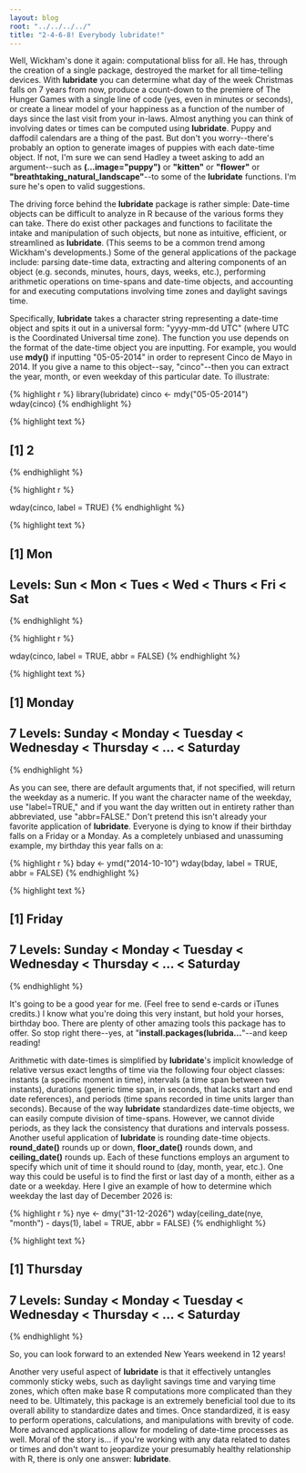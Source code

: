 ```yaml
---
layout: blog
root: "../../../../"
title: "2-4-6-8! Everybody lubridate!"
---
```




Well, Wickham's done it again: computational bliss for all. He has, through the creation of a single package, destroyed the market for all time-telling devices. With **lubridate** you can determine what day of the week Christmas falls on 7 years from now, produce a count-down to the premiere of The Hunger Games with a single line of code (yes, even in minutes or seconds), or create a linear model of your happiness as a function of the number of days since the last visit from your in-laws. Almost anything you can think of involving dates or times can be computed using **lubridate**. Puppy and daffodil calendars are a thing of the past. But don't you worry--there's probably an option to generate images of puppies with each date-time object. If not, I'm sure we can send Hadley a tweet asking to add an argument--such as **(...image="puppy")** or **"kitten"** or **"flower"** or **"breathtaking_natural_landscape"**--to some of the **lubridate** functions. I'm sure he's open to valid suggestions.

The driving force behind the **lubridate** package is rather simple:  Date-time objects can be difficult to analyze in R because of the various forms they can take. There do exist other packages and functions to facilitate the intake and manipulation of such objects, but none as intuitive, efficient, or streamlined as **lubridate**. (This seems to be a common trend among Wickham's developments.) Some of the general applications of the package include: parsing date-time data, extracting and altering components of an object (e.g. seconds, minutes, hours, days, weeks, etc.), performing arithmetic operations on time-spans and date-time objects, and accounting for and executing computations involving time zones and daylight savings time. 

Specifically, **lubridate** takes a character string representing a date-time object and spits it out in a universal form:  "yyyy-mm-dd UTC" (where UTC is the Coordinated Universal time zone). The function you use depends on the format of the date-time object you are inputting. For example, you would use **mdy()** if inputting "05-05-2014" in order to represent Cinco de Mayo in 2014. If you give a name to this object--say, "cinco"--then you can extract the year, month, or even weekday of this particular date. To illustrate:


{% highlight r %}
library(lubridate)
cinco <- mdy("05-05-2014")
wday(cinco)
{% endhighlight %}



{% highlight text %}
## [1] 2
{% endhighlight %}



{% highlight r %}

wday(cinco, label = TRUE)
{% endhighlight %}



{% highlight text %}
## [1] Mon
## Levels: Sun < Mon < Tues < Wed < Thurs < Fri < Sat
{% endhighlight %}



{% highlight r %}

wday(cinco, label = TRUE, abbr = FALSE)
{% endhighlight %}



{% highlight text %}
## [1] Monday
## 7 Levels: Sunday < Monday < Tuesday < Wednesday < Thursday < ... < Saturday
{% endhighlight %}

As you can see, there are default arguments that, if not specified, will return the weekday as a numeric. If you want the character name of the weekday, use "label=TRUE," and if you want the day written out in entirety rather than abbreviated, use "abbr=FALSE." Don't pretend this isn't already your favorite application of **lubridate**. Everyone is dying to know if their birthday falls on a Friday or a Monday. As a completely unbiased and unassuming example, my birthday this year falls on a:

{% highlight r %}
bday <- ymd("2014-10-10")
wday(bday, label = TRUE, abbr = FALSE)
{% endhighlight %}



{% highlight text %}
## [1] Friday
## 7 Levels: Sunday < Monday < Tuesday < Wednesday < Thursday < ... < Saturday
{% endhighlight %}

It's going to be a good year for me. (Feel free to send e-cards or iTunes credits.) I know what you're doing this very instant, but hold your horses, birthday boo. There are plenty of other amazing tools this package has to offer. So stop right there--yes, at "**install.packages(lubrida...**"--and keep reading!

Arithmetic with date-times is simplified by **lubridate**'s implicit knowledge of relative versus exact lengths of time via the following four object classes: instants (a specific moment in time), intervals (a time span between two instants), durations (generic time span, in seconds, that lacks start and end date references), and periods (time spans recorded in time units larger than seconds). Because of the way **lubridate** standardizes date-time objects, we can easily compute division of time-spans. However, we cannot divide periods, as they lack the consistency that durations and intervals possess. Another useful application of **lubridate** is rounding date-time objects. **round_date()** rounds up or down, **floor_date()** rounds down, and **ceiling_date()** rounds up. Each of these functions employs an argument to specify which unit of time it should round to (day, month, year, etc.). One way this could be useful is to find the first or last day of a month, either as a date or a weekday. Here I give an example of how to determine which weekday the last day of December 2026 is:

{% highlight r %}
nye <- dmy("31-12-2026")
wday(ceiling_date(nye, "month") - days(1), label = TRUE, abbr = FALSE)
{% endhighlight %}



{% highlight text %}
## [1] Thursday
## 7 Levels: Sunday < Monday < Tuesday < Wednesday < Thursday < ... < Saturday
{% endhighlight %}

So, you can look forward to an extended New Years weekend in 12 years!

Another very useful aspect of **lubridate** is that it effectively untangles commonly sticky webs, such as daylight savings time and varying time zones, which often make base R computations more complicated than they need to be. Ultimately, this package is an extremely beneficial tool due to its overall ability to standardize dates and times. Once standardized, it is easy to perform operations, calculations, and manipulations with brevity of code. More advanced applications allow for modeling of date-time processes as well. Moral of the story is... if you're working with any data related to dates or times and don't want to jeopardize your presumably healthy relationship with R, there is only one answer: **lubridate**.

